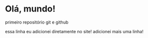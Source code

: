 # Olá, mundo!
primeiro repositório 
git e github

essa linha eu adicionei diretamente no site!
adicionei mais uma linha!

